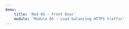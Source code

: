 ```yaml
---
demo:
    title: 'Mod 05 - Front Door'
    module: 'Module 05 - Load balancing HTTPS traffic'
---
```

